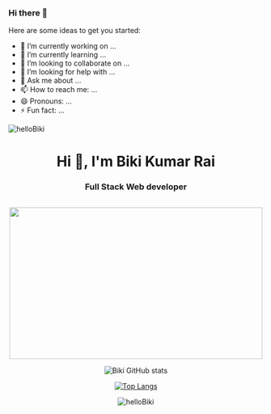 ### Hi there 👋

<!--
**helloBiki/helloBiki** is a ✨ _special_ ✨ repository because its `README.md` (this file) appears on your GitHub profile.
-->
Here are some ideas to get you started:

- 🔭 I’m currently working on ...
- 🌱 I’m currently learning ...
- 👯 I’m looking to collaborate on ...
- 🤔 I’m looking for help with ...
- 💬 Ask me about ...
- 📫 How to reach me: ...
- 😄 Pronouns: ...
- ⚡ Fun fact: ...


<p align="left"> <img src="https://komarev.com/ghpvc/?username=helloBiki&label=Profile%20views&color=0e75b6&style=flat" alt="helloBiki" /> </p>

<h1 align="center">Hi 👋, I'm Biki Kumar Rai</h1>
<h3 align="center">Full Stack Web developer</h3>


<p align="center"> <a href="https://twitter.com/" target="blank"><img src="https://img.shields.io/twitter/follow/?logo=twitter&style=for-the-badge" alt="" /></a> </p>

<div align="center">
<img src="https://encrypted-tbn0.gstatic.com/images?q=tbn:ANd9GcRn8FfxlTGytNYdMEGk750KT_H5yeF_ZvvvmQ&usqp=CAU" width="500px" height="300px">
</div>
<div align="center">

![Biki GitHub stats](https://github-readme-stats.vercel.app/api?username=helloBiki&show_icons=true&theme=radical)

[![Top Langs](https://github-readme-stats.vercel.app/api/top-langs/?username=helloBiki&hide=javascript,html&theme=radical)](https://github.com/helloBiki/github-readme-stats&theme=radical)

  </div>

<p align="center" ><img align="center" src="https://github-readme-streak-stats.herokuapp.com/?user=helloBiki&theme=radical" alt="helloBiki" /></p>
